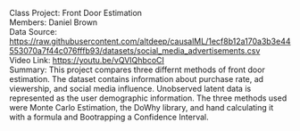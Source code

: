 Class Project: Front Door Estimation\
Members: Daniel Brown \
Data Source: https://raw.githubusercontent.com/altdeep/causalML/1ecf8b12a170a3b3e44553070a7f44c076fffb93/datasets/social_media_advertisements.csv \
Video Link: https://youtu.be/vQVIQhbcoCI \
Summary: This project compares three differnt methods of front door estimation. The dataset contains information about purchase rate, ad viewership, and social media influence. Unobserved latent data is represented as the user demographic information. 
The three methods used were Monte Carlo Estimation, the DoWhy library, and hand calculating it with a formula and Bootrapping a Confidence Interval. 
